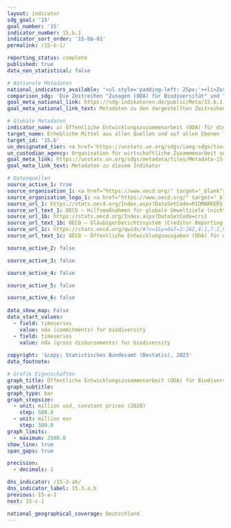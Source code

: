 ```yaml
---
layout: indicator    
sdg_goal: '15'    
goal_number: '15'    
indicator_number: 15.b.1    
indicator_sort_order: '15-bb-01'    
permalink: /15-b-1/    

reporting_status: complete    
published: true    
data_non_statistical: false    

# Nationale Metadaten    
national_indicators_available: "<ul style='padding-left: 25px;'><li>Zusagen (ODA) für Biodiversität</li> <li> Bruttoentwicklungsausgaben (ODA) für Biodiversität</li> <li> Bruttoentwicklungsausgaben (ODA) für den Forstsektor</li></ul>"    
comparison_sdg: 'Die Zeitreihen "Zusagen (ODA) für Biodiversität" und "Bruttoentwicklungsausgaben (ODA) für Biodiversität" entsprechen den globalen Metadaten. Die Zeitreihe "Bruttoentwicklungsausgaben (ODA) für den Forstsektor" bietet zusätzliche Informationen.'    
goal_meta_national_link: https://sdg-indikatoren.de/public/Meta/15.b.1.pdf
goal_meta_national_link_text: Metadaten zu den dargestellten Zeitreihen    

# Globale Metadaten    
indicator_name: a) Öffentliche Entwicklungszusammenarbeit (ODA) für die Erhaltung und nachhaltige Nutzung der biologischen Vielfalt und b) Einnahmen und Finanzmittel, die über die für die biologische Vielfalt maßgeblichen Wirtschaftsinstrumente generiert wurden    
target_name: Erhebliche Mittel aus allen Quellen und auf allen Ebenen für die Finanzierung einer nachhaltigen Bewirtschaftung der Wälder aufbringen und den Entwicklungsländern geeignete Anreize für den vermehrten Einsatz dieser Bewirtschaftungsform bieten, namentlich zum Zweck der Walderhaltung und Wiederaufforstung    
target_id: '15.b'    
un_designated_tier: <a href='https://unstats.un.org/sdgs/iaeg-sdgs/tier-classification/' title='Klicken Sie hier um weitere Informationen zur UN-Tier-Klassifikation zu erhalten.'  target='_blank'>Tier I</a>    
un_custodian_agency: Organisation für wirtschaftliche Zusammenarbeit und Entwicklung (OECD)<br>Umweltprogramm der Vereinten Nationen (UNEP)<br>Weltbank (WB)    
goal_meta_link: https://unstats.un.org/sdgs/metadata/files/Metadata-15-0b-01.pdf    
goal_meta_link_text: Metadaten zu diesem Indikator        

# Datenquellen
source_active_1: true
source_organisation_1: <a href="https://www.oecd.org/" target="_blank"> Organisation für wirtschaftliche Zusammenarbeit und Entwicklung (OECD) </a>
source_organisation_logo_1: <a href="https://www.oecd.org/" target="_blank"><img src="https://g205sdgs.github.io/sdg-indicators/public/OrgImgDe/oecd.png" alt="Logo oecd" style="height:60px; width:148px"/></a>
source_url_1: https://stats.oecd.org/Index.aspx?DataSetCode=RIOMARKERS
source_url_text_1: OECD – Hilfsmaßnahmen für globale Umweltziele (nicht auf Deutsch verfügbar)
source_url_1b: https://stats.oecd.org/Index.aspx?DataSetCode=crs1
source_url_text_1b: OECD – Gläubigerberichtssystem (Creditor Reporting System) (nicht auf Deutsch verfügbar)
source_url_1c: https://stats.oecd.org/qwids/#?x=1&y=6&f=2:262,4:1,7:2,9:85,3:269,5:3,8:85&q=2:262+4:1+7:2+9:85+3:51,269,278,196+5:3+8:85+1:10+6:2010,2011,2012,2013,2014,2015,2016,2017,2018,2019,2020,2021
source_url_text_1c: OECD – Öffentliche Entwicklungsausgaben (ODA) für den Forstsektor (nicht auf Deutsch verfügbar)

source_active_2: false

source_active_3: false

source_active_4: false

source_active_5: false

source_active_6: false
    
data_show_map: False    
data_start_values: 
  - field: timeseries
    value: oda (commitments) for biodiversity
  - field: timeseries
    value: oda (gross disbursements) for biodiversity    
    
copyright: '&copy; Statistisches Bundesamt (Destatis), 2023'    
data_footnote:     

# Grafik Eigenschaften    
graph_title: Öffentliche Entwicklungszusammenarbeit (ODA) für Biodiversität und den Forstsektor
graph_subtitle:     
graph_type: bar
graph_stepsize: 
  - unit: million usd, constant prices (2020)
    step: 500.0
  - unit: million eur
    step: 500.0    
graph_limits:
  - maximum: 2500.0
show_line: true
span_gaps: true

precision:
  - decimals: 1    

dns_indicator: /15-3-ab/
dns_indicator_label: 15.3.a,b
previous: 15-a-1    
next: 15-c-1    

national_geographical_coverage: Deutschland    
---
```


<span></span>